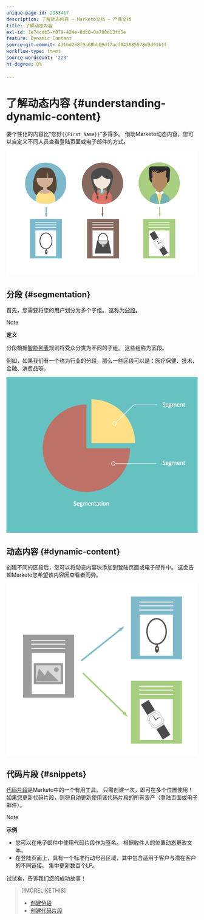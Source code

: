 ```yaml
---
unique-page-id: 2953417
description: 了解动态内容 — Marketo文档 — 产品文档
title: 了解动态内容
exl-id: 1e74cdb5-f879-424e-8db0-0a788d13fd5e
feature: Dynamic Content
source-git-commit: 431bd258f9a68bbb9df7acf043085578d3d91b1f
workflow-type: tm+mt
source-wordcount: '223'
ht-degree: 0%

---
```


# 了解动态内容 {#understanding-dynamic-content}

要个性化的内容比“您好`{{First_Name}}`”多得多。 借助Marketo动态内容，您可以自定义不同人员查看登陆页面或电子邮件的方式。

![](assets/artboard-1.png)

## 分段 {#segmentation}

首先，您需要将您的用户划分为多个子组。 这称为[分段](/help/marketo/product-docs/personalization/segmentation-and-snippets/segmentation/create-a-segmentation.md)。

>[!NOTE]
>
>**定义**
>
>分段根据[智能列表](/help/marketo/product-docs/core-marketo-concepts/smart-campaigns/understanding-smart-campaigns.md)规则将受众分类为不同的子组。 这些组称为区段。

例如，如果我们有一个称为行业的分段，那么一些区段可以是：医疗保健、技术、金融、消费品等。

![](assets/artboard-2.png)

## 动态内容 {#dynamic-content}

创建不同的区段后，您可以将动态内容块添加到登陆页面或电子邮件中。 这会告知Marketo您希望该内容因查看者而异。

![](assets/artboard-3.png)

## 代码片段 {#snippets}

[代码片段](/help/marketo/product-docs/personalization/segmentation-and-snippets/snippets/create-a-snippet.md)是Marketo中的一个有用工具。 只需创建一次，即可在多个位置使用！ 如果您更新代码片段，则将自动更新使用该代码片段的所有资产（登陆页面或电子邮件）。

>[!NOTE]
>
>**示例**
>
>* 您可以在电子邮件中使用代码片段作为签名。 根据收件人的位置动态更改文本。
>* 在登陆页面上，具有一个标准行动号召区域，其中包含适用于客户与潜在客户的不同链接。 集中更新数百个LP。

试试看，告诉我们您的成功故事！

>[!MORELIKETHIS]
>
>* [创建分段](/help/marketo/product-docs/personalization/segmentation-and-snippets/segmentation/create-a-segmentation.md)
>* [创建代码片段](/help/marketo/product-docs/personalization/segmentation-and-snippets/snippets/create-a-snippet.md)
